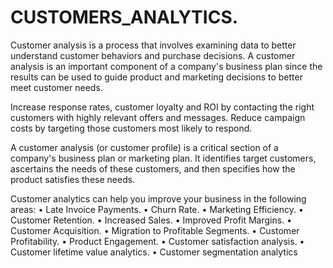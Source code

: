 # CUSTOMERS_ANALYTICS.  


Customer analysis is a process that involves examining data to better understand customer behaviors and purchase decisions. A customer analysis is an important component of a company's business plan since the results can be used to guide product and marketing decisions to better meet customer needs.

Increase response rates, customer loyalty and ROI by contacting the right customers with highly relevant offers and messages. Reduce campaign costs by targeting those customers most likely to respond.

A customer analysis (or customer profile) is a critical section of a company's business plan or marketing plan. It identifies target customers, ascertains the needs of these customers, and then specifies how the product satisfies these needs.


Customer analytics can help you improve your business in the following areas:
•	Late Invoice Payments.
•	Churn Rate.
•	Marketing Efficiency. 
•	Customer Retention. 
•	Increased Sales. 
•	Improved Profit Margins. 
•	Customer Acquisition. 
•	Migration to Profitable Segments. 
•	Customer Profitability. 
•	Product Engagement.
•	Customer satisfaction analysis.
•	Customer lifetime value analytics.
•	Customer segmentation analytics
